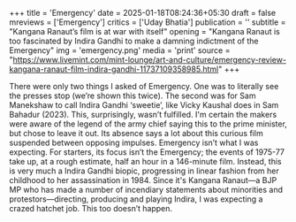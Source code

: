 +++
title = 'Emergency'
date = 2025-01-18T08:24:36+05:30
draft = false
mreviews = ['Emergency']
critics = ['Uday Bhatia']
publication = ''
subtitle = "Kangana Ranaut’s film is at war with itself"
opening = "Kangana Ranaut is too fascinated by Indira Gandhi to make a damning indictment of the Emergency"
img = 'emergency.png'
media = 'print'
source = "https://www.livemint.com/mint-lounge/art-and-culture/emergency-review-kangana-ranaut-film-indira-gandhi-11737109358985.html"
+++

There were only two things I asked of Emergency. One was to literally see the presses stop (we’re shown this twice). The second was for Sam Manekshaw to call Indira Gandhi ‘sweetie’, like Vicky Kaushal does in Sam Bahadur (2023). This, surprisingly, wasn’t fulfilled. I'm certain the makers were aware of the legend of the army chief saying this to the prime minister, but chose to leave it out. Its absence says a lot about this curious film suspended between opposing impulses. Emergency isn’t what I was expecting. For starters, its focus isn’t the Emergency; the events of 1975-77 take up, at a rough estimate, half an hour in a 146-minute film. Instead, this is very much a Indira Gandhi biopic, progressing in linear fashion from her childhood to her assassination in 1984. Since it's Kangana Ranaut—a BJP MP who has made a number of incendiary statements about minorities and protestors—directing, producing and playing Indira, I was expecting a crazed hatchet job. This too doesn’t happen.
